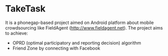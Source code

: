TakeTask
========
It is a phonegap-based project aimed on Android platform about mobile crowdsourcing like FieldAgent (http://www.fieldagent.net). The project aims to achieve:

- OPRD (optimal participatory and reporting decision) algorithm 
- Friend Zone by connecting with Facebook 
